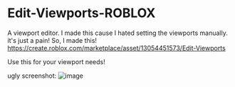 # Edit-Viewports-ROBLOX


A viewport editor. I made this cause I hated setting the viewports manually. it's just a pain!
So, I made this!
https://create.roblox.com/marketplace/asset/13054451573/Edit-Viewports


Use this for your viewport needs!

ugly screenshot:
![image](https://user-images.githubusercontent.com/121419504/230768177-5cf5ea63-04ba-4368-93b9-bf8d008d1342.png)
